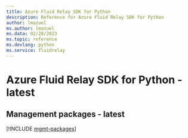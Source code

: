```yaml
---
title: Azure Fluid Relay SDK for Python
description: Reference for Azure Fluid Relay SDK for Python
author: lmazuel
ms.author: lmazuel
ms.data: 02/28/2023
ms.topic: reference
ms.devlang: python
ms.service: fluidrelay
---
```

# Azure Fluid Relay SDK for Python - latest

## Management packages - latest
[!INCLUDE [mgmt-packages](fluid-relay-mgmt-index.md)]